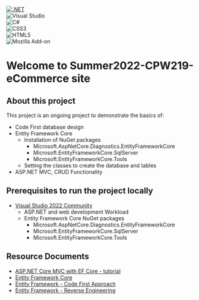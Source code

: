 [![.NET](https://github.com/JoeDLehmanJr/Summer2022-CPW219-eCommerceSite/actions/workflows/dotnet.yml/badge.svg)](https://github.com/JoeDLehmanJr/Summer2022-CPW219-eCommerceSite/actions/workflows/dotnet.yml)
<br>
![Visual Studio](https://img.shields.io/badge/Visual%20Studio-5C2D91.svg?style=for-the-badge&logo=visual-studio&logoColor=white)
<br>
![C#](https://img.shields.io/badge/c%23-%23239120.svg?style=for-the-badge&logo=c-sharp&logoColor=white)
<br>
![CSS3](https://img.shields.io/badge/css3-%231572B6.svg?style=for-the-badge&logo=css3&logoColor=white)
<br>
![HTML5](https://img.shields.io/badge/html5-%23E34F26.svg?style=for-the-badge&logo=html5&logoColor=white)
<br>
![Mozilla Add-on](https://img.shields.io/amo/dw/Downloads?color=brightgreen&label=Week%20Downloads&logo=downloads&logoColor=blue&style=for-the-badge)

# Welcome to Summer2022-CPW219-eCommerce site
## About this project
This project is an ongoing project to demonstrate the basics of:
- Code First database design
- Entity Framework Core
  - Installation of NuGet packages
    - Microsoft.AspNetCore.Diagnostics.EntityFrameworkCore
    - Microsoft.EntityFrameworkCore.SqlServer
    - Microsoft.EntityFrameworkCore.Tools
  - Setting the classes to create the database and tables
- ASP.NET MVC, CRUD Functionality

## Prerequisites to run the project locally
- [Visual Studio 2022 Community](https://visualstudio.microsoft.com/thank-you-downloading-visual-studio/?sku=Community&channel=Release&version=VS2022&source=VSLandingPage&passive=false&cid=2030) 
  - ASP.NET and web development Workload
  - Entity Framework Core NuGet packages
    - Microsoft.AspNetCore.Diagnostics.EntityFrameworkCore
    - Microsoft.EntityFrameworkCore.SqlServer
    - Microsoft.EntityFrameworkCore.Tools

## Resource Documents
- [ASP.NET Core MVC with EF Core - tutorial](https://docs.microsoft.com/en-us/aspnet/core/data/ef-mvc/?view=aspnetcore-6.0)
- [Entity Framework Core](https://docs.microsoft.com/en-us/ef/core/)
- [Entity Framework - Code First Approach](https://www.tutorialspoint.com/entity_framework/entity_framework_code_first_approach.htm)
- [Entity Framework - Reverse Engineering](https://docs.microsoft.com/en-us/ef/core/managing-schemas/scaffolding?tabs=vs)
